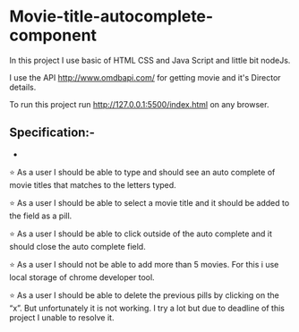 # Movie-title-autocomplete-component

In this project I use basic of HTML CSS and Java Script and little bit nodeJs.

I use the API http://www.omdbapi.com/ for getting movie and it's Director details.

To run this project run http://127.0.0.1:5500/index.html on any browser.

## Specification:-
-
⭐ As a user I should be able to type and should see an auto complete of movie titles that matches to the letters typed.

⭐ As a user I should be able to select a movie title and it should be added to the field as a pill.

⭐ As a user I should be able to click outside of the auto complete and it should close the auto complete field.

⭐ As a user I should not be able to add more than 5 movies. For this i use local storage of chrome developer tool.

⭐ As a user I should be able to delete the previous pills by clicking on the “x”. But unfortunately it is not working. 
   I try a lot but due to deadline of this project I unable to resolve it.
   
